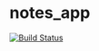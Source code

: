 notes_app
=========

[![Build Status](https://travis-ci.org/makakoa/notes_app.svg?branch=dev_branch)](https://travis-ci.org/makakoa/notes_app)
